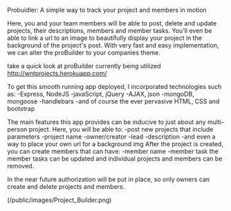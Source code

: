Probuidler: A simple way to track your project and members in motion


Here, you and your team members will be able to post, delete and update projects,
their descriptions, members and member tasks. You'll even be able to link a url
to an image to beautifully display your project in the background of the project's post. With very fast and easy implementation, we can alter the proBuilder to your companies theme.

take a quick look at proBuilder currently being utilized
http://wntprojects.herokuapp.com/

To get this smooth running app deployed, I incorporated technologies such as:
-Express, NodeJS
-javaScript, jQuery
-AJAX, json
-mongoDB, mongoose
-handlebars
-and of course the ever pervasive HTML, CSS and bootstrap

The main features this app provides can be inducive to just about any multi-person
project. Here, you will be able to:
  -post new projects that include parameters
    -project name
    -owner/creator
    -lead
    -description
    -and even a way to place your own url for a background img
After the project is created, you can create members that can have:
  -member name
  -member task
the member tasks can be updated and individual projects and members can be removed.


In the near future authorization will be put in place, so only owners can create and delete projects and members.

(/public/images/Project_Builder.png)
